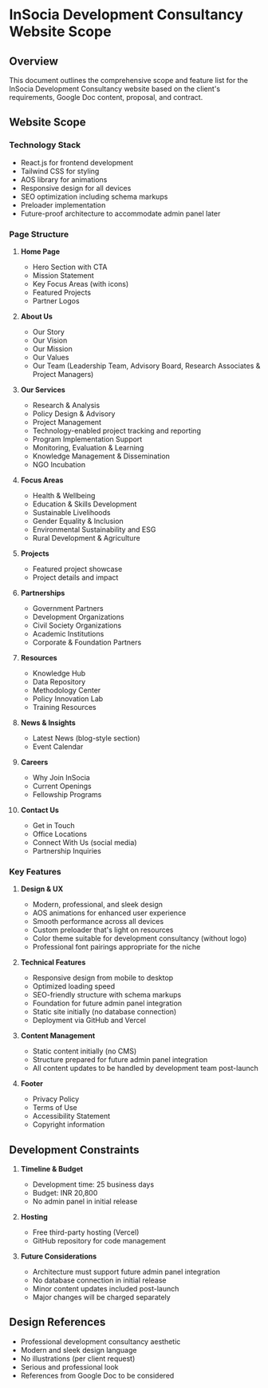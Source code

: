 # InSocia Development Consultancy Website Scope

## Overview
This document outlines the comprehensive scope and feature list for the InSocia Development Consultancy website based on the client's requirements, Google Doc content, proposal, and contract.

## Website Scope

### Technology Stack
- React.js for frontend development
- Tailwind CSS for styling
- AOS library for animations
- Responsive design for all devices
- SEO optimization including schema markups
- Preloader implementation
- Future-proof architecture to accommodate admin panel later

### Page Structure
1. **Home Page**
   - Hero Section with CTA
   - Mission Statement
   - Key Focus Areas (with icons)
   - Featured Projects
   - Partner Logos

2. **About Us**
   - Our Story
   - Our Vision
   - Our Mission
   - Our Values
   - Our Team (Leadership Team, Advisory Board, Research Associates & Project Managers)

3. **Our Services**
   - Research & Analysis
   - Policy Design & Advisory
   - Project Management
   - Technology-enabled project tracking and reporting
   - Program Implementation Support
   - Monitoring, Evaluation & Learning
   - Knowledge Management & Dissemination
   - NGO Incubation

4. **Focus Areas**
   - Health & Wellbeing
   - Education & Skills Development
   - Sustainable Livelihoods
   - Gender Equality & Inclusion
   - Environmental Sustainability and ESG
   - Rural Development & Agriculture

5. **Projects**
   - Featured project showcase
   - Project details and impact

6. **Partnerships**
   - Government Partners
   - Development Organizations
   - Civil Society Organizations
   - Academic Institutions
   - Corporate & Foundation Partners

7. **Resources**
   - Knowledge Hub
   - Data Repository
   - Methodology Center
   - Policy Innovation Lab
   - Training Resources

8. **News & Insights**
   - Latest News (blog-style section)
   - Event Calendar

9. **Careers**
   - Why Join InSocia
   - Current Openings
   - Fellowship Programs

10. **Contact Us**
    - Get in Touch
    - Office Locations
    - Connect With Us (social media)
    - Partnership Inquiries

### Key Features

1. **Design & UX**
   - Modern, professional, and sleek design
   - AOS animations for enhanced user experience
   - Smooth performance across all devices
   - Custom preloader that's light on resources
   - Color theme suitable for development consultancy (without logo)
   - Professional font pairings appropriate for the niche

2. **Technical Features**
   - Responsive design from mobile to desktop
   - Optimized loading speed
   - SEO-friendly structure with schema markups
   - Foundation for future admin panel integration
   - Static site initially (no database connection)
   - Deployment via GitHub and Vercel

3. **Content Management**
   - Static content initially (no CMS)
   - Structure prepared for future admin panel integration
   - All content updates to be handled by development team post-launch

4. **Footer**
   - Privacy Policy
   - Terms of Use
   - Accessibility Statement
   - Copyright information

## Development Constraints

1. **Timeline & Budget**
   - Development time: 25 business days
   - Budget: INR 20,800
   - No admin panel in initial release

2. **Hosting**
   - Free third-party hosting (Vercel)
   - GitHub repository for code management

3. **Future Considerations**
   - Architecture must support future admin panel integration
   - No database connection in initial release
   - Minor content updates included post-launch
   - Major changes will be charged separately

## Design References
- Professional development consultancy aesthetic
- Modern and sleek design language
- No illustrations (per client request)
- Serious and professional look
- References from Google Doc to be considered
